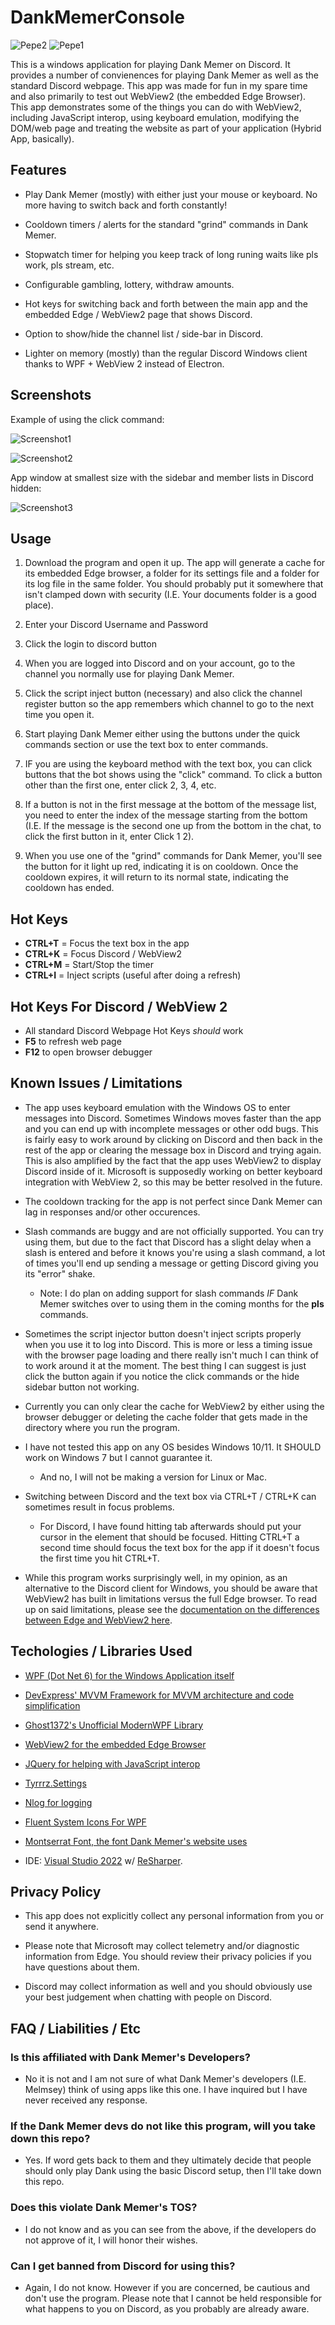 # DankMemerConsole
![Pepe2](DankMemerConsole/Images/pepe2.png)
![Pepe1](DankMemerConsole/Images/pepe1.png)

This is a windows application for playing Dank Memer on Discord. It provides a number of convienences for playing Dank Memer as well as the standard Discord webpage. This app was made for fun in my spare time and also primarily to test out WebView2 (the embedded Edge Browser). This app demonstrates some of the things you can do with WebView2, including JavaScript interop, using keyboard emulation, modifying the DOM/web page and treating the website as part of your application (Hybrid App, basically). 

## Features

- Play Dank Memer (mostly) with either just your mouse or keyboard. No more having to switch back and forth constantly!

- Cooldown timers / alerts for the standard "grind" commands in Dank Memer.

- Stopwatch timer for helping you keep track of long runing waits like pls work, pls stream, etc.

- Configurable gambling, lottery, withdraw amounts.

- Hot keys for switching back and forth between the main app and the embedded Edge / WebView2 page that shows Discord.

- Option to show/hide the channel list / side-bar in Discord.

- Lighter on memory (mostly) than the regular Discord Windows client thanks to WPF + WebView 2 instead of Electron.


## Screenshots

Example of using the click command:

![Screenshot1](DankMemerConsole/Images/screenshot1.png)

![Screenshot2](DankMemerConsole/Images/screenshot2.png)

App window at smallest size with the sidebar and member lists in Discord hidden:

![Screenshot3](DankMemerConsole/Images/screenshot3.png)

## Usage

1) Download the program and open it up. The app will generate a cache for its embedded Edge browser, a folder for its settings file and a folder for its log file in the same folder. You should probably put it somewhere that isn't clamped down with security (I.E. Your documents folder is a good place).

2) Enter your Discord Username and Password

3) Click the login to discord button

4) When you are logged into Discord and on your account, go to the channel you normally use for playing Dank Memer.

5) Click the script inject button (necessary) and also click the channel register button so the app remembers which channel to go to the next time you open it.

6) Start playing Dank Memer either using the buttons under the quick commands section or use the text box to enter commands.

7) IF you are using the keyboard method with the text box, you can click buttons that the bot shows using the "click" command. To click a button other than the first one, enter click 2, 3, 4, etc.

8) If a button is not in the first message at the bottom of the message list, you need to enter the index of the message starting from the bottom (I.E. If the message is the second one up from the bottom in the chat, to click the first button in it, enter Click 1 2).

9) When you use one of the "grind" commands for Dank Memer, you'll see the button for it light up red, indicating it is on cooldown. Once the cooldown expires, it will return to its normal state, indicating the cooldown has ended.


## Hot Keys

- **CTRL+T** = Focus the text box in the app
- **CTRL+K** = Focus Discord / WebView2
- **CTRL+M** = Start/Stop the timer
- **CTRL+I** = Inject scripts (useful after doing a refresh)

## Hot Keys For Discord / WebView 2

- All standard Discord Webpage Hot Keys *should* work
- **F5** to refresh web page
- **F12** to open browser debugger

## Known Issues / Limitations
- The app uses keyboard emulation with the Windows OS to enter messages into Discord. Sometimes Windows moves faster than the app and you can end up with incomplete messages or other odd bugs. This is fairly easy to work around by clicking on Discord and then back in the rest of the app or clearing the message box in Discord and trying again. This is also amplified by the fact that the app uses WebView2 to display Discord inside of it. Microsoft is supposedly working on better keyboard integration with WebView 2, so this may be better resolved in the future.

- The cooldown tracking for the app is not perfect since Dank Memer can lag in responses and/or other occurences. 

- Slash commands are buggy and are not officially supported. You can try using them, but due to the fact that Discord has a slight delay when a slash is entered and before it knows you're using a slash command, a lot of times you'll end up sending a message or getting Discord giving you its "error" shake.
  - Note: I do plan on adding support for slash commands *IF* Dank Memer switches over to using them in the coming months for the **pls** commands.

- Sometimes the script injector button doesn't inject scripts properly when you use it to log into Discord. This is more or less a timing issue with the browser page loading and there really isn't much I can think of to work around it at the moment. The best thing I can suggest is just click the button again if you notice the click commands or the hide sidebar button not working.

- Currently you can only clear the cache for WebView2 by either using the browser debugger or deleting the cache folder that gets made in the directory where you run the program.

- I have not tested this app on any OS besides Windows 10/11. It SHOULD work on Windows 7 but I cannot guarantee it. 
   - And no, I will not be making a version for Linux or Mac. 

- Switching between Discord and the text box via CTRL+T / CTRL+K can sometimes result in focus problems. 
    - For Discord, I have found hitting tab afterwards should put your cursor in the element that should be focused. Hitting CTRL+T a second time should focus the text box for the app if it doesn't focus the first time you hit CTRL+T.

- While this program works surprisingly well, in my opinion, as an alternative to the Discord client for Windows, you should be aware that WebView2 has built in limitations versus the full Edge browser. To read up on said limitations, please see the [documentation on the differences between Edge and WebView2 here](https://docs.microsoft.com/en-us/microsoft-edge/webview2/concepts/browser-features).

## Techologies / Libraries Used

- [WPF (Dot Net 6) for the Windows Application itself](https://docs.microsoft.com/en-us/dotnet/desktop/wpf/overview/?view=netdesktop-6.0)

- [DevExpress' MVVM Framework for MVVM architecture and code simplification](https://github.com/DevExpress/DevExpress.Mvvm.Free)

- [Ghost1372's Unofficial ModernWPF Library](https://github.com/ghost1372/ModernWpf)

- [WebView2 for the embedded Edge Browser](https://developer.microsoft.com/en-us/microsoft-edge/webview2/)

- [JQuery for helping with JavaScript interop](https://github.com/jquery/jquery)

- [Tyrrrz.Settings](https://github.com/Tyrrrz/Settings)

- [Nlog for logging](https://github.com/nlog/NLog/)
  
- [Fluent System Icons For WPF](https://www.nuget.org/packages/FluentSystemIconsForWPF/)

- [Montserrat Font, the font Dank Memer's website uses](https://fonts.adobe.com/fonts/montserrat)

- IDE: [Visual Studio 2022](https://visualstudio.microsoft.com/) w/ [ReSharper](https://www.jetbrains.com/resharper/). 

## Privacy Policy

- This app does not explicitly collect any personal information from you or send it anywhere. 

- Please note that Microsoft may collect telemetry and/or diagnostic information from Edge. You should review their privacy policies if you have questions about them.

- Discord may collect information as well and you should obviously use your best judgement when chatting with people on Discord.


## FAQ / Liabilities / Etc


### Is this affiliated with Dank Memer's Developers?

- No it is not and I am not sure of what Dank Memer's developers (I.E. Melmsey) think of using apps like this one. I have inquired but I have never received any response.

### If the Dank Memer devs do not like this program, will you take down this repo?

- Yes. If word gets back to them and they ultimately decide that people should only play Dank using the basic Discord setup, then I'll take down this repo.

### Does this violate Dank Memer's TOS?

- I do not know and as you can see from the above, if the developers do not approve of it, I will honor their wishes.

### Can I get banned from Discord for using this?

- Again, I do not know. However if you are concerned, be cautious and don't use the program. Please note that I cannot be held responsible for what happens to you on Discord, as you probably are already aware.



